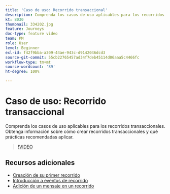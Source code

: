 ```yaml
---
title: 'Caso de uso: Recorrido transaccional'
description: Comprenda los casos de uso aplicables para los recorridos transaccionales. Obtenga información sobre cómo crear recorridos transaccionales y qué prácticas recomendadas aplicar.
kt: 8030
thumbnail: 334202.jpg
feature: Journeys
doc-type: feature video
team: PM
role: User
level: Beginner
exl-id: f42f9bba-a309-44ae-943c-d9142046dcd3
source-git-commit: 55cb22765457ad34f7deb45114d06aaa5c4466fc
workflow-type: tm+mt
source-wordcount: '89'
ht-degree: 100%

---
```


# Caso de uso: Recorrido transaccional

Comprenda los casos de uso aplicables para los recorridos transaccionales. Obtenga información sobre cómo crear recorridos transaccionales y qué prácticas recomendadas aplicar.

>[!VIDEO](https://video.tv.adobe.com/v/334202?quality=12)

## Recursos adicionales

* [Creación de su primer recorrido](https://experienceleague.adobe.com/docs/journey-optimizer/using/orchestrate-journeys/create-journey/journey-gs.html?lang=es)
* [Introducción a eventos de recorrido](https://experienceleague.adobe.com/docs/journey-optimizer/using/orchestrate-journeys/about-journey-building/about-journey-activities.html?lang=es)
* [Adición de un mensaje en un recorrido](https://experienceleague.adobe.com/docs/journey-optimizer/using/orchestrate-journeys/about-journey-building/journeys-message.html?lang=es)
